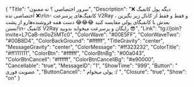 {
"Title": "سرور اختصاصی ؟ نه ممنون",
"Description": "❌ دیگه پول کانفیگ اختصاصی نده ❌\n\n- کانفیگ‌های پرسرعت V2Ray و فقط و فقط از کانال زیر بگیرین ، بعدش با کانفیگای پولی مقایسه کنید 😂😂😂 دست همه فروشنده‌هارو از پشت بستن!\n- کانفیگ V2Ray رایگان و پرسرعت میخواید بدویید 😎",
"Link": "tg://join?invite=L7CaB-m0oZliMTc0",
"ColorWave": "#00E5FF",
"ColorWaveTwo": "#00B8D4",
"ColorBackGround": "#ffffff",
"TitleGravity": "center",
"MessageGravity": "center",
"ColorMessage": "#ff323232",
"ColorTitle": "#ff111111",
"ColorBtn": "#ffffff",
"ColorBtnBg": "#00a043",
"ColorBtnCancell": "#ffffff",
"ColorBtnCancellBg": "#e90000",
"Cancellable": "true",
"MessageID": "1",
"ShowTime": "999",
"Button": "  عضویت فوری  ",
"ButtonCancell": " پولی میخوام :/ ",
"Closure": "true",
"Show": "on"
}
